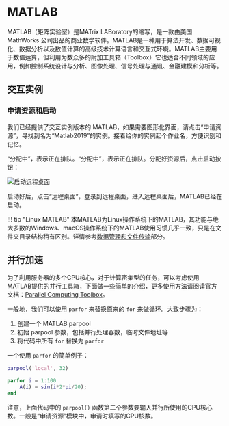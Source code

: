 # MATLAB

MATLAB（矩阵实验室）是MATrix LABoratory的缩写，是一款由美国 MathWorks 公司出品的商业数学软件。MATLAB是一种用于算法开发、数据可视化、数据分析以及数值计算的高级技术计算语言和交互式环境。MATLAB主要用于数值运算，但利用为数众多的附加工具箱（Toolbox）它也适合不同领域的应用，例如控制系统设计与分析、图像处理、信号处理与通讯、金融建模和分析等。

## 交互实例

### 申请资源和启动

我们已经提供了交互实例版本的 MATLAB，如果需要图形化界面，请点击“申请资源”，寻找到名为“Matlab2019”的实例。接着给你的实例起个作业名，方便识别和记忆。

“分配中”，表示正在排队。“分配中”，表示正在排队。分配好资源后，点击启动按钮：

![启动远程桌面](../images/matlab_start.png)

启动好后，点击“远程桌面”，登录到远程桌面，进入远程桌面后，MATLAB已经在启动。

!!! tip "Linux MATLAB"
    本MATLAB为Linux操作系统下的MATLAB，其功能与绝大多数的Windows、macOS操作系统下的MATLAB使用习惯几乎一致，只是在文件夹目录结构稍有区别。详情参考[数据管理和文件传输](../manual/transfer.md#linux)部分。

## 并行加速

为了利用服务器的多个CPU核心，对于计算密集型的任务，可以考虑使用MATLAB提供的并行工具箱，下面做一些简单的介绍，更多使用方法请阅读官方文档：[Parallel Computing Toolbox][1]。

一般地，我们可以使用 `parfor` 来替换原来的 `for` 来做循环。大致步骤为：

1. 创建一个 MATLAB parpool
2. 初始 parpool 参数，包括并行处理器数，临时文件地址等
3. 将代码中所有 `for` 替换为 `parfor` 

一个使用 `parfor` 的简单例子：

```matlab
parpool('local', 32)

parfor i = 1:100
    A(i) = sin(i*2*pi/20);
end
```

注意，上面代码中的 `parpool()` 函数第二个参数要输入并行所使用的CPU核心数。一般是“申请资源”模块中，申请时填写的CPU核数。

[1]: https://ww2.mathworks.cn/products/parallel-computing.html